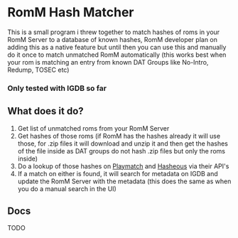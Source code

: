# RomM Hash Matcher

This is a small program i threw together to match hashes of roms in your RomM Server to a database of known hashes, RomM developer plan on adding this as a native feature but until then you can use this and manually do it once to match unmatched RomM automatically (this works best when your rom is matching an entry from known DAT Groups like No-Intro, Redump, TOSEC etc)

### Only tested with IGDB so far

## What does it do?

1. Get list of unmatched roms from your RomM Server
2. Get hashes of those roms (if RomM has the hashes already it will use those, for .zip files it will download and unzip it and then get the hashes of the file inside as DAT groups do not hash .zip files but only the roms inside)
3. Do a lookup of those hashes on [Playmatch](https://github.com/RetroRealm/playmatch) and [Hasheous](https://hasheous.org/) via their API's
4. If a match on either is found, it will search for metadata on IGDB and update the RomM Server with the metadata (this does the same as when you do a manual search in the UI)

## Docs
TODO
